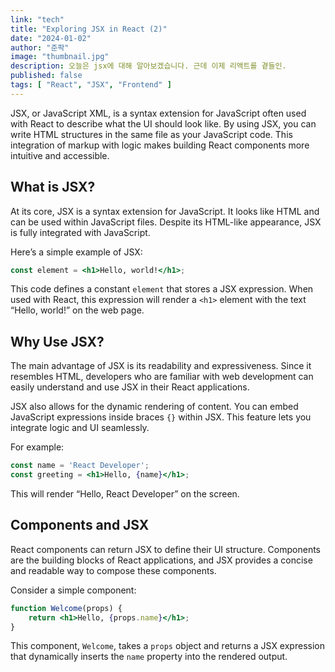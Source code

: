 ```yaml
---
link: "tech"
title: "Exploring JSX in React (2)"
date: "2024-01-02"
author: "준팍"
image: "thumbnail.jpg"
description: 오늘은 jsx에 대해 알아보겠습니다. 근데 이제 리액트를 곁들인.
published: false
tags: [ "React", "JSX", "Frontend" ]
---
```


JSX, or JavaScript XML, is a syntax extension for JavaScript often used with React to describe what the UI should look
like. By using JSX, you can write HTML structures in the same file as your JavaScript code. This integration of markup
with logic makes building React components more intuitive and accessible.

## What is JSX?

At its core, JSX is a syntax extension for JavaScript. It looks like HTML and can be used within JavaScript files.
Despite its HTML-like appearance, JSX is fully integrated with JavaScript.

Here’s a simple example of JSX:

```jsx
const element = <h1>Hello, world!</h1>;
```

This code defines a constant `element` that stores a JSX expression. When used with React, this expression will render
a `<h1>` element with the text “Hello, world!” on the web page.

## Why Use JSX?

The main advantage of JSX is its readability and expressiveness. Since it resembles HTML, developers who are familiar
with web development can easily understand and use JSX in their React applications.

JSX also allows for the dynamic rendering of content. You can embed JavaScript expressions inside braces `{}` within
JSX. This feature lets you integrate logic and UI seamlessly.

For example:

```jsx
const name = 'React Developer';
const greeting = <h1>Hello, {name}</h1>;
```

This will render “Hello, React Developer” on the screen.

## Components and JSX

React components can return JSX to define their UI structure. Components are the building blocks of React applications,
and JSX provides a concise and readable way to compose these components.

Consider a simple component:

```jsx
function Welcome(props) {
    return <h1>Hello, {props.name}</h1>;
}
```

This component, `Welcome`, takes a `props` object and returns a JSX expression that dynamically inserts the `name`
property into the rendered output.
